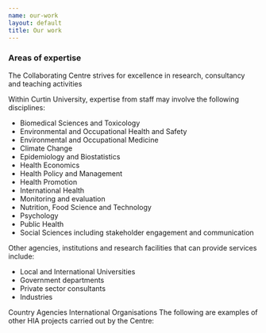 ```yaml
---
name: our-work
layout: default
title: Our work
---
```


### Areas of expertise

The Collaborating Centre strives for excellence in research, consultancy and teaching activities

Within Curtin University, expertise from staff may involve the following disciplines:

- Biomedical Sciences and Toxicology
- Environmental and Occupational Health and Safety
- Environmental and Occupational Medicine
- Climate Change
- Epidemiology and Biostatistics
- Health Economics
- Health Policy and Management
- Health Promotion
- International Health
- Monitoring and evaluation
- Nutrition, Food Science and Technology
- Psychology
- Public Health
- Social Sciences including stakeholder engagement and communication


Other agencies, institutions and research facilities that can provide services include:

- Local and International Universities
- Government departments
- Private sector consultants
- Industries

Country Agencies
International Organisations
The following are examples of other HIA projects carried out by the Centre:
